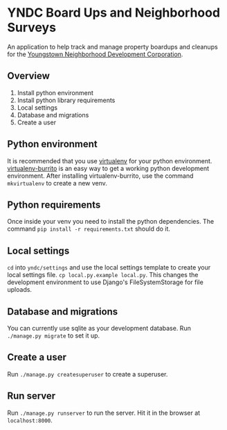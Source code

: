 # YNDC Board Ups and Neighborhood Surveys

An application to help track and manage property boardups and cleanups for the [Youngstown Neighborhood Development Corporation](http://yndc.org/).

## Overview
1. Install python environment
2. Install python library requirements
3. Local settings
4. Database and migrations
5. Create a user

## Python environment
It is recommended that you use [virtualenv](https://pypi.python.org/pypi/virtualenv) for your python environment. [virtualenv-burrito](https://github.com/brainsik/virtualenv-burrito) is an easy way to get a working python development environment. After installing virtualenv-burrito, use the command `mkvirtualenv` to create a new venv. 

## Python requirements
Once inside your venv you need to install the python dependencies. The command `pip install -r requirements.txt` should do it.

## Local settings
`cd` into `yndc/settings` and use the local settings template to create your local settings file. `cp local.py.example local.py`. This changes the development environment to use Django's FileSystemStorage for file uploads.

## Database and migrations
You can currently use sqlite as your development database. Run `./manage.py migrate` to set it up.

## Create a user
Run `./manage.py createsuperuser` to create a superuser.

## Run server
Run `./manage.py runserver` to run the server. Hit it in the browser at `localhost:8000`.
